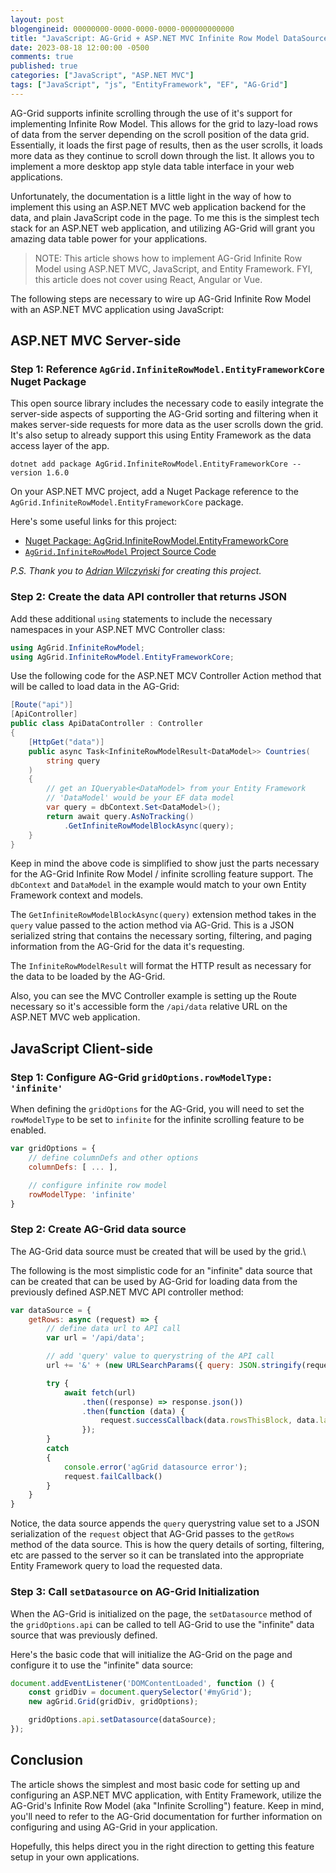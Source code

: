 ```yaml
---
layout: post
blogengineid: 00000000-0000-0000-0000-000000000000
title: "JavaScript: AG-Grid + ASP.NET MVC Infinite Row Model DataSource with Entity Framework"
date: 2023-08-18 12:00:00 -0500
comments: true
published: true
categories: ["JavaScript", "ASP.NET MVC"]
tags: ["JavaScript", "js", "EntityFramework", "EF", "AG-Grid"]
---
```


AG-Grid supports infinite scrolling through the use of it's support for implementing Infinite Row Model. This allows for the grid to lazy-load rows of data from the server depending on the scroll position of the data grid. Essentially, it loads the first page of results, then as the user scrolls, it loads more data as they continue to scroll down through the list. It allows you to implement a more desktop app style data table interface in your web applications.

Unfortunately, the documentation is a little light in the way of how to implement this using an ASP.NET MVC web application backend for the data, and plain JavaScript code in the page. To me this is the simplest tech stack for an ASP.NET web application, and utilizing AG-Grid will grant you amazing data table power for your applications.

> NOTE: This article shows how to implement AG-Grid Infinite Row Model using ASP.NET MVC, JavaScript, and Entity Framework. FYI, this article does not cover using React, Angular or Vue.

The following steps are necessary to wire up AG-Grid Infinite Row Model with an ASP.NET MVC application using JavaScript:

## ASP.NET MVC Server-side

### Step 1: Reference `AgGrid.InfiniteRowModel.EntityFrameworkCore` Nuget Package

This open source library includes the necessary code to easily integrate the server-side aspects of supporting the AG-Grid sorting and filtering when it makes server-side requests for more data as the user scrolls down the grid. It's also setup to already support this using Entity Framework as the data access layer of the app.

```cli
dotnet add package AgGrid.InfiniteRowModel.EntityFrameworkCore --version 1.6.0
```

On your ASP.NET MVC project, add a Nuget Package reference to the `AgGrid.InfiniteRowModel.EntityFrameworkCore` package.

Here's some useful links for this project:

- [Nuget Package: AgGrid.InfiniteRowModel.EntityFrameworkCore](https://www.nuget.org/packages/AgGrid.InfiniteRowModel.EntityFrameworkCore)
- [`AgGrid.InfiniteRowModel` Project Source Code](https://github.com/AdrianWilczynski/AgGrid.InfiniteRowModel)

_P.S. Thank you to [Adrian Wilczyński](https://github.com/AdrianWilczynski) for creating this project._

### Step 2: Create the data API controller that returns JSON

Add these additional `using` statements to include the necessary namespaces in your ASP.NET MVC Controller class:

```csharp
using AgGrid.InfiniteRowModel;
using AgGrid.InfiniteRowModel.EntityFrameworkCore;
```

Use the following code for the ASP.NET MCV Controller Action method that will be called to load data in the AG-Grid:

```csharp
[Route("api")]
[ApiController]
public class ApiDataController : Controller
{
    [HttpGet("data")]
    public async Task<InfiniteRowModelResult<DataModel>> Countries(
        string query
    )
    {
        // get an IQueryable<DataModel> from your Entity Framework
        // 'DataModel' would be your EF data model
        var query = dbContext.Set<DataModel>();
        return await query.AsNoTracking()
            .GetInfiniteRowModelBlockAsync(query);
    }
}
```

Keep in mind the above code is simplified to show just the parts necessary for the AG-Grid Infinite Row Model / infinite scrolling feature support. The `dbContext` and `DataModel` in the example would match to your own Entity Framework context and models.

The `GetInfiniteRowModelBlockAsync(query)` extension method takes in the `query` value passed to the action method via AG-Grid. This is a JSON serialized string that contains the necessary sorting, filtering, and paging information from the AG-Grid for the data it's requesting.

The `InfiniteRowModelResult` will format the HTTP result as necessary for the data to be loaded by the AG-Grid.

Also, you can see the MVC Controller example is setting up the Route necessary so it's accessible form the `/api/data` relative URL on the ASP.NET MVC web application.

## JavaScript Client-side

### Step 1: Configure AG-Grid `gridOptions.rowModelType: 'infinite'`

When defining the `gridOptions` for the AG-Grid, you will need to set the `rowModelType` to be set to `infinite` for the infinite scrolling feature to be enabled.

```javascript
var gridOptions = {
    // define columnDefs and other options
    columnDefs: [ ... ],

    // configure infinite row model
    rowModelType: 'infinite'
}
``````

### Step 2: Create AG-Grid data source

The AG-Grid data source must be created that will be used by the grid.\

The following is the most simplistic code for an "infinite" data source that can be created that can be used by AG-Grid for loading data from the previously defined ASP.NET MVC API controller method:

```javascript
var dataSource = {
    getRows: async (request) => {
        // define data url to API call
        var url = '/api/data';

        // add 'query' value to querystring of the API call
        url += '&' + (new URLSearchParams({ query: JSON.stringify(request) })).toString()

        try {
            await fetch(url)
                .then((response) => response.json())
                .then(function (data) {
                    request.successCallback(data.rowsThisBlock, data.lastRow);
                });
        }
        catch
        {
            console.error('agGrid datasource error');
            request.failCallback()
        }
    }
}
```

Notice, the data source appends the `query` querystring value set to a JSON serialization of the `request` object that AG-Grid passes to the `getRows` method of the data source. This is how the query details of sorting, filtering, etc are passed to the server so it can be translated into the appropriate Entity Framework query to load the requested data.

### Step 3: Call `setDatasource` on AG-Grid Initialization

When the AG-Grid is initialized on the page, the `setDatasource` method of the `gridOptions.api` can be called to tell AG-Grid to use the "infinite" data source that was previously defined.

Here's the basic code that will initialize the AG-Grid on the page and configure it to use the "infinite" data source:

```javascript
document.addEventListener('DOMContentLoaded', function () {
    const gridDiv = document.querySelector('#myGrid');
    new agGrid.Grid(gridDiv, gridOptions);

    gridOptions.api.setDatasource(dataSource);
});
```

## Conclusion

The article shows the simplest and most basic code for setting up and configuring an ASP.NET MVC application, with Entity Framework, utilize the AG-Grid's Infinite Row Model (aka "Infinite Scrolling") feature. Keep in mind, you'll need to refer to the AG-Grid documentation for further information on configuring and using AG-Grid in your application.

Hopefully, this helps direct you in the right direction to getting this feature setup in your own applications.